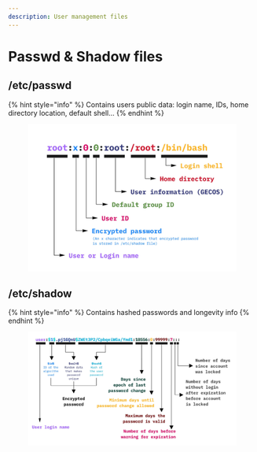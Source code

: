 ```yaml
---
description: User management files
---
```


# Passwd & Shadow files

## /etc/passwd

{% hint style="info" %}
Contains users public data: login name, IDs, home directory location, default shell...
{% endhint %}

<figure><img src="../.gitbook/assets/etc-passwd.png" alt=""><figcaption></figcaption></figure>

## /etc/shadow

{% hint style="info" %}
Contains hashed passwords and longevity info&#x20;
{% endhint %}

<figure><img src="../.gitbook/assets/etc-shadow.png" alt=""><figcaption></figcaption></figure>
